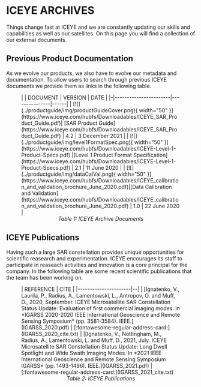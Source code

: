 # ICEYE ARCHIVES

Things change fast at ICEYE and we are constantly updating our skills and capabilities as well as our satellites. On this page you will find a collection of our external documents.

## Previous Product Documentation
As we evolve our products, we also have to evolve our metadata and documentation. To allow users to search through previous ICEYE documents we provide them as links in the following table.

<figure markdown>
| | DOCUMENT  | VERSION | DATE |
|-|-----------------------|---------------|------|
| [![](../productguide/img/productGuideCover.png){ width="50" }](https://www.iceye.com/hubfs/Downloadables/ICEYE_SAR_Product_Guide.pdf)| [SAR Product Guide](https://www.iceye.com/hubfs/Downloadables/ICEYE_SAR_Product_Guide.pdf) | 4.2 | 3 December 2021 |
| [![](../productguide/img/level1FormatSpec.png){ width="50" }](https://www.iceye.com/hubfs/Downloadables/ICEYE-Level-1-Product-Specs.pdf) |[Level 1 Product Format Specification](https://www.iceye.com/hubfs/Downloadables/ICEYE-Level-1-Product-Specs.pdf) | 2.1 | 11 June 2020 |
| [![](../productguide/img/dataCalVal.png){ width="50" }](https://www.iceye.com/hubfs/Downloadables/ICEYE_calibration_and_validation_brochure_June_2020.pdf)|[Data Calibration and Validation](https://www.iceye.com/hubfs/Downloadables/ICEYE_calibration_and_validation_brochure_June_2020.pdf) | 1.0 | 22 June 2020 |
<!-- | [![](../productguide/img/level1FormatSpec.png){ width="50" }](https://www.iceye.com/hubfs/ICEYE-Level-1-Product-Specs-2019.pdf)|[Level 1 Product Format Specification](https://www.iceye.com/hubfs/ICEYE-Level-1-Product-Specs-2019.pdf) | 1.0 | 5 July 2019 | -->

<figcaption align = "center"><em>Table 1: ICEYE Archive Documents</em></figcaption>
</figure>

## ICEYE Publications
Having such a large SAR constellation provides unique opportunities for scientific reasearch and experimentation. ICEYE encourages its staff to participate in reaseach activities and innovation is a core principal for the company. In the following table are some recent scientific publications that the team has been working on.

<figure markdown>
| REFERENCE | CITE |
|----------------------|--|
| [Ignatenko, V., Laurila, P., Radius, A., Lamentowski, L., Antropov, O. and Muff, D., 2020, September. ICEYE Microsatellite SAR Constellation Status Update: Evaluation of first commercial imaging modes. In *IGARSS 2020-2020 IEEE International Geoscience and Remote Sensing Symposium* (pp. 3581-3584). IEEE.](IGARSS_2020.pdf) | [:fontawesome-regular-address-card:](IGARSS_2020_cite.txt) |
|[Ignatenko, V., Nottingham, M., Radius, A., Lamentowski, L. and Muff, D., 2021, July. ICEYE Microsatellite SAR Constellation Status Update: Long Dwell Spotlight and Wide Swath Imaging Modes. In *2021 IEEE International Geoscience and Remote Sensing Symposium IGARSS* (pp. 1493-1496). IEEE.](IGARSS_2021.pdf) | [:fontawesome-regular-address-card:](IGARSS_2021_cite.txt)

<figcaption align = "center"><em>Table 2: ICEYE Publications</em></figcaption>
</figure>